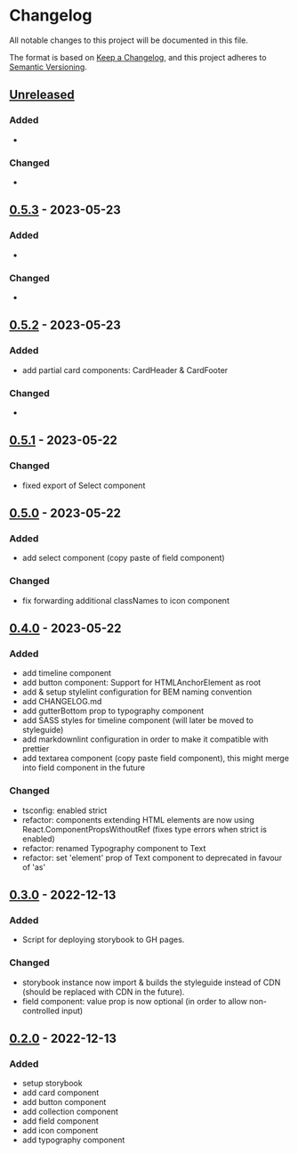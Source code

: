 # Changelog

All notable changes to this project will be documented in this file.

The format is based on [Keep a Changelog](https://keepachangelog.com/en/1.0.0/),
and this project adheres to [Semantic Versioning](https://semver.org/spec/v2.0.0.html).

## [Unreleased]

### Added

-

### Changed

-

## [0.5.3] - 2023-05-23

### Added

-

### Changed

-

## [0.5.2] - 2023-05-23

### Added

- add partial card components: CardHeader & CardFooter

### Changed

-

## [0.5.1] - 2023-05-22

### Changed

- fixed export of Select component

## [0.5.0] - 2023-05-22

### Added

- add select component (copy paste of field component)

### Changed

- fix forwarding additional classNames to icon component

## [0.4.0] - 2023-05-22

### Added

- add timeline component
- add button component: Support for HTMLAnchorElement as root
- add & setup stylelint configuration for BEM naming convention
- add CHANGELOG.md
- add gutterBottom prop to typography component
- add SASS styles for timeline component (will later be moved to styleguide)
- add markdownlint configuration in order to make it compatible with prettier
- add textarea component (copy paste field component), this might merge into field component in the future

### Changed

- tsconfig: enabled strict
- refactor: components extending HTML elements are now using React.ComponentPropsWithoutRef (fixes type errors when strict is enabled)
- refactor: renamed Typography component to Text
- refactor: set 'element' prop of Text component to deprecated in favour of 'as'

## [0.3.0] - 2022-12-13

### Added

- Script for deploying storybook to GH pages.

### Changed

- storybook instance now import & builds the styleguide instead of CDN (should be replaced with CDN in the future).
- field component: value prop is now optional (in order to allow non-controlled input)

## [0.2.0] - 2022-12-13

### Added

- setup storybook
- add card component
- add button component
- add collection component
- add field component
- add icon component
- add typography component

[unreleased]: https://github.com/helsingborg-stad/municipio-react-ui/compare/0.5.3...HEAD
[0.5.3]: https://github.com/helsingborg-stad/municipio-react-ui/compare/0.5.2...0.5.3
[0.5.2]: https://github.com/helsingborg-stad/municipio-react-ui/compare/0.5.1...0.5.2
[0.5.1]: https://github.com/helsingborg-stad/municipio-react-ui/compare/0.5.0...0.5.1
[0.5.0]: https://github.com/helsingborg-stad/municipio-react-ui/compare/0.4.0...0.5.0
[0.4.0]: https://github.com/helsingborg-stad/municipio-react-ui/compare/0.3.0...0.4.0
[0.3.0]: https://github.com/helsingborg-stad/municipio-react-ui/compare/0.2.0...0.3.0
[0.2.0]: https://github.com/helsingborg-stad/municipio-react-ui/compare/a3663b4506a451fad2ca1d42907f1decc4a08a58...0.2.0
